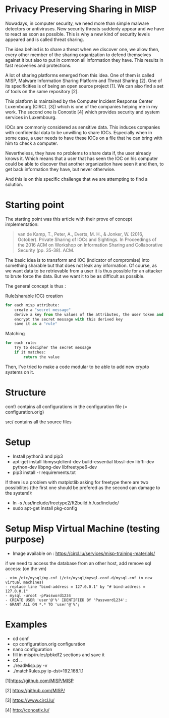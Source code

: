 # Privacy Preserving Sharing in MISP

Nowadays, in computer security, we need more than simple malware detectors or antiviruses. 
New security threats suddenly appear and we have to react as soon as possible. 
This is why a new kind of security levels appeared and is called threat sharing.

The idea behind is to share a threat when we discover one, we allow then,
every other member of the sharing organization to defend themselves against it 
but also to put in common all information they have. This results in fast recoveries 
and protections.

A lot of sharing platforms emerged from this idea. One of them is called MISP,
Malware Information Sharing Platform and Threat Sharing [2]. 
One of its specificities is of being an open source project [1]. 
We can also find a set of tools on the same repository [2].

This platform is maintained by the Computer Incident Response Center Luxembourg (CIRCL [3])
which is one of the companies helping me in my work. The second one is Conostix [4] 
which provides security and system services in Luxembourg.

IOCs are commonly considered as sensitive data. This induces companies with confidential data to be
unwilling to share IOCs. Especially when in some case, a user needs to have these IOCs on a file that
he can bring with him to check a computer.

Nevertheless, they have no problems to share data if, the user already knows it. 
Which means that a user that has seen the IOC on his computer could be able to discover 
that another organization have seen it and then, to get back information they have, but never otherwise.

And this is on this specific challenge that we are attempting to find a solution.

# Starting point
The starting point was this article with their prove of concept implementation:
> van de Kamp, T., Peter, A., Everts, M. H., & Jonker, W. (2016, October). Private Sharing of IOCs and Sightings. In Proceedings of the 2016 ACM on Workshop on Information Sharing and Collaborative Security (pp. 35-38). ACM.

The basic idea is to transform and IOC (indicator of compromise) into something sharable but that does not leak any information.
Of course, as we want data to be retrievable from a user it is thus possible for an attacker to brute force the data. But we want it to be as difficult as possible.

The general concept is thus :

Rule(sharable IOC) creation
```python
for each misp attribute:
    create a "secret message"
    derive a key from the values of the attributes, the user token and a salt
    encrypt the secret message with this derived key
    save it as a "rule"
```

Matching
```python
for each rule:
    Try to decipher the secret message
    if it matches:
        return the value
```

Then, I've tried to make a code modular to be able to add new crypto systems on it.

# Structure
conf/ contains all configurations in the configuration file (= configuration.orig)

src/ contains all the source files

# Setup
- Install python3 and pip3
- apt-get install libmysqlclient-dev build-essential libssl-dev libffi-dev python-dev libpng-dev libfreetype6-dev
- pip3 install -r requirements.txt

If there is a problem with matplotlib asking for freetype there are two possibilites (the first one should be prefered as the second can damage to the system!):
- ln -s /usr/include/freetype2/ft2build.h /usr/include/
- sudo apt-get install pkg-config

# Setup Misp Virtual Machine (testing purpose)
- Image available on : https://circl.lu/services/misp-training-materials/

if we need to access the database from an other host, add remove sql access: (on the vm)
```
- vim /etc/mysql/my.cnf (/etc/mysql/mysql.conf.d/mysql.cnf in new virtual machines)
- replace line "bind-address = 127.0.0.1" by "# bind-address = 127.0.0.1"
- mysql -uroot -pPassword1234
- CREATE USER 'user'@'%' IDENTIFIED BY 'Password1234';
- GRANT ALL ON *.* TO 'user'@'%';
```


# Examples
- cd conf
- cp configuration.orig configuration
- nano configuration
- fill in misp/rules/pbkdf2 sections and save it
- cd ..
- ./readMisp.py -v
- ./matchRules.py ip-dst=192.168.1.1


[1]https://github.com/MISP/MISP

[2] https://github.com/MISP/

[3] https://www.circl.lu/

[4] http://conostix.lu/


